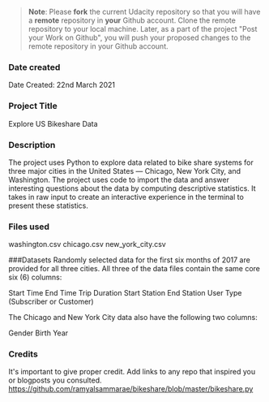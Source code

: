>**Note**: Please **fork** the current Udacity repository so that you will have a **remote** repository in **your** Github account. 
Clone the remote repository to your local machine. Later, as a part of the project "Post your Work on Github", 
you will push your proposed changes to the remote repository in your Github account.

### Date created
Date Created: 22nd March 2021

### Project Title
Explore US Bikeshare Data

### Description
The project uses Python to explore data related to bike share systems for three major cities in the United States — Chicago, New York City, and Washington. 
The project uses code to import the data and answer interesting questions about the data by computing descriptive statistics. 
It takes in raw input to create an interactive experience in the terminal to present these statistics.

### Files used
washington.csv
chicago.csv
new_york_city.csv

###Datasets
Randomly selected data for the first six months of 2017 are provided for all three cities. All three of the data files contain the same core six (6) columns:

Start Time
End Time
Trip Duration 
Start Station
End Station
User Type (Subscriber or Customer)

The Chicago and New York City data also have the following two columns:

Gender
Birth Year

### Credits
It's important to give proper credit. Add links to any repo that inspired you or blogposts you consulted.
https://github.com/ramyalsammarae/bikeshare/blob/master/bikeshare.py 
